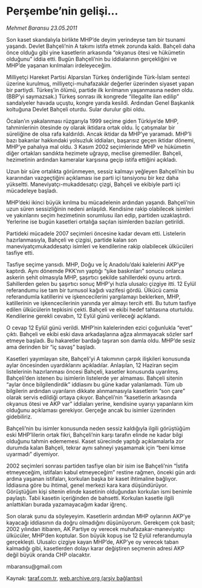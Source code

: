 # Perşembe’nin gelişi...

*Mehmet Baransu 23.05.2011*

<div class="yazi"><p>Son kaset skandalıyla birlikte MHP’de deyim yerindeyse tam bir tsunami yaşandı. Devlet Bahçeli’nin A takımı istifa etmek zorunda kaldı. Bahçeli daha önce olduğu gibi yine kasetlerin arkasında “okyanus ötesi ve hükümetin olduğunu” iddia etti. Bugün Bahçeli’nin bu iddialarının gerçekliğini ve MHP’de yaşanan kırılmaları irdeleyeceğim.</p>
<p>Milliyetçi Hareket Partisi Alparslan Türkeş önderliğinde Türk-İslam sentezi üzerine kurulmuş, milliyetçi-muhafazakâr değerler üzerinden siyaset yapan bir partiydi. Türkeş’in ölümü, partide ilk kırılmanın yaşanmasına neden oldu. (BBP’yi saymazsak.) Türkeş sonrası ilk kongrede “illegalite ilan edilip” sandalyeler havada uçuştu, kongre yarıda kesildi. Ardından Genel Başkanlık koltuğuna Devlet Bahçeli oturdu. Sular durulur gibi oldu.</p>
<p>Öcalan’ın yakalanması rüzgarıyla 1999 seçime giden Türkiye’de MHP, tahminlerinin ötesinde oy olarak iktidara ortak oldu. İç çatışmalar bir süreliğine de olsa rafa kaldırıldı. Ancak iktidar da MHP’ye yaramadı. MHP’li bazı bakanlar hakkındaki yolsuzluk iddiaları, başarısız geçen iktidar dönemi, MHP’ye pahalıya mal oldu. 3 Kasım 2002 seçimlerinde MHP ve hükümetin diğer ortakları sandıkta hezimete uğrayıp, meclise giremediler. Bahçeli, hezimetinin ardından kameralar karşısına geçip istifa ettiğini açıkladı.</p>
<p>Uzun bir süre ortalıkta görünmeyen, sessiz kalmayı yeğleyen Bahçeli’nin bu kararından vazgeçtiğini açıklaması ise parti içi tansiyonu bir kez daha yükseltti. Maneviyatçı-mukaddesatçı çizgi, Bahçeli ve ekibiyle parti içi mücadeleye başladı.</p>
<p>MHP’deki ikinci büyük kırılma bu mücadelenin ardından yaşandı. Bahçeli’nin uzun süren sessizliğinin nedeni anlaşıldı. Kendisine rakip olabilecek isimleri ve yakınlarını seçim hezimetinin sorumlusu ilan edip, partiden uzaklaştırdı. Yerlerine ise bugün kasetleri ortalığa saçılan isimlerden bazıları getirildi.</p>
<p>Partideki mücadele 2007 seçimleri öncesine kadar devam etti. Listelerin hazırlanmasıyla, Bahçeli ve çizgisi, partide kalan son maneviyatçımukaddesatçı isimleri ve kendilerine rakip olabilecek ülkücüleri tasfiye etti.</p>
<p>Tasfiye seçime yansıdı. MHP, Doğu ve İç Anadolu’daki kalelerini AKP’ye kaptırdı. Aynı dönemde PKK’nın yaptığı “şike baskınları” sonucu onlarca askerin şehit olmasıyla MHP, şaşırtıcı şekilde sahillerdeki oyunu artırdı. Sahillerden gelen bu şaşırtıcı sonuç MHP’yi hızla ulusalcı çizgiye itti. 12 Eylül referandumu ise tam bir turnusol kağıdı vazifesi gördü. Ülkücü camia referandumla katillerini ve işkencecilerini yargılamayı beklerken, MHP, katillerinin ve işkencecilerinin yanında yer almayı tercih etti. Bu tutum tasfiye edilen ülkücülerin tepkisini çekti. Bahçeli ve ekibi hedef tahtasına oturtuldu. Kendilerine gerekli cevabın, 12 Eylül günü verileceği açıklandı.</p>
<p>O cevap 12 Eylül günü verildi. MHP’nin kalelerinden ezici çoğunlukla “evet” çıktı. Bahçeli ve ekibi eski dava arkadaşlarına ağza alınmayacak sözler sarf etmeye başladı. Bu hakaretler bardağı taşıran son damla oldu. MHP’de sesiz ama derinden bir “iç savaş” başladı.</p>
<p>Kasetleri yayımlayan site, Bahçeli’yi A takımının çarpık ilişkileri konusunda aylar öncesinden uyardıklarını açıkladılar. Anlaşılan, 12 Haziran seçim listelerinin hazırlanması öncesi Bahçeli, kasetler konusunda uyarılmış. Bahçeli’den istenen bu isimlerin listelerde yer almaması. Bahçeli sitenin “aylar önce bilgilendirdik” iddiasını bu güne kadar yalanlamadı. Tüm ub bilgilerin ardından uyarıların dikkate alınmamasıyla kasetlerin “son çare” olarak servis edildiği ortaya çıkıyor. Bahçeli’nin “kasetlerin arkasında okyanus ötesi ve AKP var” iddiaları yerine, kendisine uyarıyı yapanların kim olduğunu açıklaması gerekiyor. Gerçeğe ancak bu isimler üzerinden gidebiliriz.</p>
<p>Bahçeli’nin bu isimler konusunda neden sessiz kaldığıyla ilgili görüştüğüm eski MHP’lilerin ortak fikri, Bahçeli’nin karşı tarafın elinde ne kadar bilgi olduğunu tahmin edememesi. Kaset sürecinde yaptığı açıklamalarla zor durumda kalan Bahçeli, tekrar aynı sahneyi yaşamamak için “beni kimse uyarmadı” diyemiyor.</p>
<p>2002 seçimleri sonrası partiden tasfiye olan bir isim ise Bahçeli’nin “İstifa etmeyeceğim, istifaları kabul etmeyeceğim” restine rağmen, önceki gün ardı ardına yaşanan istifaları, korkulan başka bir kaset ihtimaline bağlıyor. İddiasına göre bu ihtimal, genel merkezi kara kara düşündürüyor. Görüştüğüm kişi sitenin elinde kasetinin olduğundan korkulan ismi benimle paylaştı. Tabii kasetin içeriğinden de bahsetti. Korkulan kasetle ilgili anlattıkları burada yazamayacağım kadar iğrenç.</p>
<p>Son olarak şunu da söyleyeyim. Kasetlerin ardından MHP oylarının AKP’ye kayacağı iddiasının da doğru olmadığını düşünüyorum. Gerekçem çok basit; 2002 yılından itibaren, AK Partiye oy verecek muhafazakar-maneviyatçı ülkücüler, MHP’den koptular. Son büyük kopuş ise 12 Eylül referandumuyla gerçekleşti. Ulusalcı çizgiye kayan MHP’de, AKP’ye oy verecek taban kalmadığı gibi, kasetlerden dolayı karar değiştiren seçmenin adresi AKP değil büyük oranda CHP olacaktır.</p>
<p>mbaransu@gmail.com</p>
</div>

Kaynak: [taraf.com.tr](http://www.taraf.com.tr/mehmet-baransu/makale-persembe-nin-gelisi.htm), [web.archive.org (arşiv bağlantısı)](http://web.archive.org/web/20131107012507/http://www.taraf.com.tr/mehmet-baransu/makale-persembe-nin-gelisi.htm)
